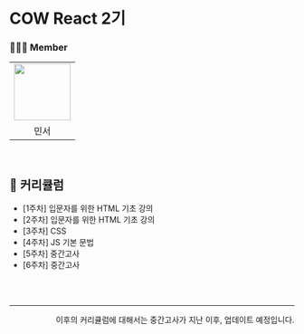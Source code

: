 # COW React 2기

### 👩‍👧‍👦 Member

<center>
<table  width="100%">
  <tr>
    <td  align="center">
      <img  src="https://avatars.githubusercontent.com/u/98771235?v=4"  width="100px;"  alt=""/>
    </td>
  </tr>
  <tr>
    <td align="center">
            <div>민서</div>
    </td>
  </tr>
</table>
</center>

<br>

## 📖 커리큘럼

- [1주차] 입문자를 위한 HTML 기초 강의 
- [2주차] 입문자를 위한 HTML 기초 강의
- [3주차] CSS
- [4주차] JS 기본 문법 
- [5주차] 중간고사
- [6주차] 중간고사
  

<br/>
<br/>
<hr>
<div align="end">이후의 커리큘럼에 대해서는 중간고사가 지난 이후, 업데이트 예정입니다.</div>
